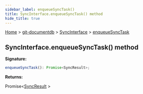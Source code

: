 ```yaml
---
sidebar_label: enqueueSyncTask()
title: SyncInterface.enqueueSyncTask() method
hide_title: true
---
```


[Home](./index.md) &gt; [git-documentdb](./git-documentdb.md) &gt; [SyncInterface](./git-documentdb.syncinterface.md) &gt; [enqueueSyncTask](./git-documentdb.syncinterface.enqueuesynctask.md)

## SyncInterface.enqueueSyncTask() method

<b>Signature:</b>

```typescript
enqueueSyncTask(): Promise<SyncResult>;
```
<b>Returns:</b>

Promise&lt;[SyncResult](./git-documentdb.syncresult.md) &gt;

